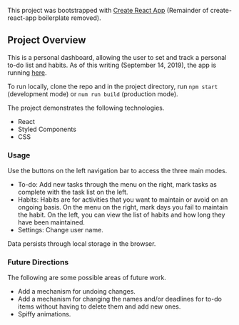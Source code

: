 This project was bootstrapped with [Create React App](https://github.com/facebook/create-react-app) (Remainder of create-react-app boilerplate removed).

## Project Overview

This is a personal dashboard, allowing the user to set and track a personal to-do list and habits. As of this writing (September 14, 2019), the app is running [here](https://dreamy-ramanujan-eaf0fd.netlify.com/).

To run locally, clone the repo and in the project directory, run `npm start` (development mode) or `num run build` (production mode).

The project demonstrates the following technologies.

- React
- Styled Components
- CSS

### Usage

Use the buttons on the left navigation bar to access the three main modes.

- To-do: Add new tasks through the menu on the right, mark tasks as complete with the task list on the left.
- Habits: Habits are for activities that you want to maintain or avoid on an ongoing basis. On the menu on the right, mark days you fail to maintain the habit. On the left, you can view the list of habits and how long they have been maintained.
- Settings: Change user name.

Data persists through local storage in the browser.

### Future Directions

The following are some possible areas of future work.

- Add a mechanism for undoing changes.
- Add a mechanism for changing the names and/or deadlines for to-do items without having to delete them and add new ones.
- Spiffy animations.
